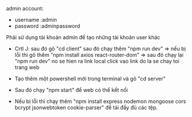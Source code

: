 admin account:
- username :admin
- password :adminpassword

Phải sử dụng tài khoản admin để tạo những tài khoản user khác 

- Crtl J: sau đó gõ "cd client" 
sau đó chạy thêm "npm run dev"
=> nếu bị lỗi thì gõ thêm "npm install axios react-router-dom"
=> sau đó chạy lại "npm run dev" no se hien ra link local click vao link do la se chay toi trang web

- Tạo thêm một powershell mới trong terminal và gõ "cd server"
- Sau đó chạy "npm start" để web có thể kết nối
- Nếu bị lỗi thì chạy thêm "npm install express nodemon mongoose cors bcrypt jsonwebtoken cookie-parser" để tải đầy đủ các tệp.
  
